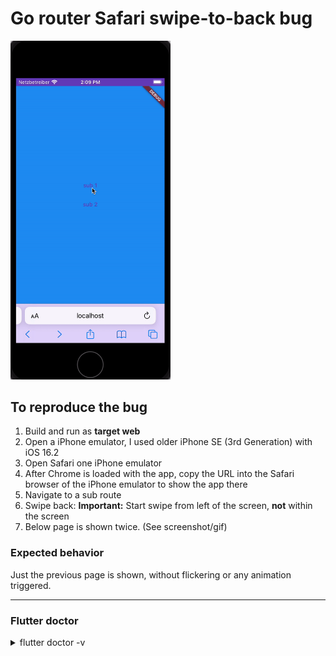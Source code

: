 # Go router Safari swipe-to-back bug

<img src="bug.gif" width="256"/>

## To reproduce the bug

1. Build and run as **target web**
2. Open a iPhone emulator, I used older iPhone SE (3rd Generation) with iOS 16.2
3. Open Safari one iPhone emulator
4. After Chrome is loaded with the app, copy the URL into the Safari browser of the iPhone emulator
   to show the app there
5. Navigate to a sub route
6. Swipe back: **Important:** Start swipe from left of the screen, **not** within the screen
7. Below page is shown twice. (See screenshot/gif)

### Expected behavior

Just the previous page is shown, without flickering or any animation triggered.

---

### Flutter doctor

<details>
    <summary>flutter doctor -v</summary>
    [✓] Flutter (Channel stable, 3.13.6, on macOS 13.1 22C65 darwin-arm64, locale de-DE)
• Flutter version 3.13.6 on channel stable at /Users/daniel.riegler/Documents/flutter
• Upstream repository https://github.com/flutter/flutter.git
• Framework revision ead455963c (vor 2 Wochen), 2023-09-26 18:28:17 -0700
• Engine revision a794cf2681
• Dart version 3.1.3
• DevTools version 2.25.0

[✓] Android toolchain - develop for Android devices (Android SDK version 33.0.0)
• Android SDK at /Users/daniel.riegler/Library/Android/sdk
• Platform android-33, build-tools 33.0.0
• Java binary at: /Users/daniel.riegler/Library/Application
Support/JetBrains/Toolbox/apps/AndroidStudio/ch-0/223.8836.35.2231.10671973/Android
Studio.app/Contents/jbr/Contents/Home/bin/java
• Java version OpenJDK Runtime Environment (build 17.0.6+0-17.0.6b829.9-10027231)
• All Android licenses accepted.

[✓] Xcode - develop for iOS and macOS (Xcode 14.2)
• Xcode at /Applications/Xcode.app/Contents/Developer
• Build 14C18
• CocoaPods version 1.12.0

[✓] Chrome - develop for the web
• Chrome at /Applications/Google Chrome.app/Contents/MacOS/Google Chrome

[!] Android Studio (version unknown)
• Android Studio at /Users/daniel.riegler/Library/Application
Support/JetBrains/Toolbox/apps/AndroidStudio/ch-1/221.5921.22.2211.8881706/Android Studio
Preview.app/Contents
• Flutter plugin can be installed from:
🔨 https://plugins.jetbrains.com/plugin/9212-flutter
• Dart plugin can be installed from:
🔨 https://plugins.jetbrains.com/plugin/6351-dart
✗ Unable to determine Android Studio version.
• Java version OpenJDK Runtime Environment (build 11.0.13+0-b1751.21-8125866)

[!] Android Studio (version unknown)
• Android Studio at /Users/daniel.riegler/Library/Application
Support/JetBrains/Toolbox/apps/AndroidStudio/ch-1/221.6008.13.2211.8963757/Android Studio
Preview.app/Contents
• Flutter plugin can be installed from:
🔨 https://plugins.jetbrains.com/plugin/9212-flutter
• Dart plugin can be installed from:
🔨 https://plugins.jetbrains.com/plugin/6351-dart
✗ Unable to determine Android Studio version.
• Java version OpenJDK Runtime Environment (build 11.0.15+0-b2043.56-8887301)

[✓] Android Studio (version 2022.1)
• Android Studio at /Users/daniel.riegler/Library/Application
Support/JetBrains/Toolbox/apps/AndroidStudio/ch-0/221.6008.13.2211.9619390/Android
Studio.app/Contents
• Flutter plugin can be installed from:
🔨 https://plugins.jetbrains.com/plugin/9212-flutter
• Dart plugin can be installed from:
🔨 https://plugins.jetbrains.com/plugin/6351-dart
• Java version OpenJDK Runtime Environment (build 11.0.15+0-b2043.56-8887301)

[✓] Android Studio (version 2022.3)
• Android Studio at /Users/daniel.riegler/Library/Application
Support/JetBrains/Toolbox/apps/AndroidStudio/ch-0/223.8836.35.2231.10671973/Android
Studio.app/Contents
• Flutter plugin can be installed from:
🔨 https://plugins.jetbrains.com/plugin/9212-flutter
• Dart plugin can be installed from:
🔨 https://plugins.jetbrains.com/plugin/6351-dart
• Java version OpenJDK Runtime Environment (build 17.0.6+0-17.0.6b829.9-10027231)

[✓] IntelliJ IDEA Community Edition (version 2022.2.1)
• IntelliJ at /Users/daniel.riegler/Library/Application
Support/JetBrains/Toolbox/apps/IDEA-C/ch-0/222.3739.54/IntelliJ IDEA CE.app
• Flutter plugin can be installed from:
🔨 https://plugins.jetbrains.com/plugin/9212-flutter
• Dart plugin can be installed from:
🔨 https://plugins.jetbrains.com/plugin/6351-dart

[✓] IntelliJ IDEA Community Edition (version 2022.2.3)
• IntelliJ at /Users/daniel.riegler/Library/Application
Support/JetBrains/Toolbox/apps/IDEA-C/ch-0/222.4345.14/IntelliJ IDEA CE.app
• Flutter plugin can be installed from:
🔨 https://plugins.jetbrains.com/plugin/9212-flutter
• Dart plugin can be installed from:
🔨 https://plugins.jetbrains.com/plugin/6351-dart

[✓] VS Code (version 1.74.0)
• VS Code at /Users/daniel.riegler/Downloads/Visual Studio Code.app/Contents
• Flutter extension version 3.60.0

[✓] Connected device (3 available)
• iPhone SE (3rd generation) (mobile) • 25B44BCC-A96A-4FE2-98AB-88A6FB854209 • ios •
com.apple.CoreSimulator.SimRuntime.iOS-16-2 (simulator)
• macOS (desktop)                     • macos • darwin-arm64 • macOS 13.1 22C65 darwin-arm64
• Chrome (web)                        • chrome • web-javascript • Google Chrome 117.0.5938.149

[✓] Network resources
• All expected network resources are available.

! Doctor found issues in 2 categories.
</details>

